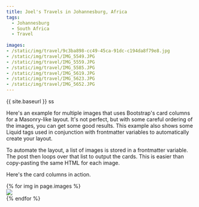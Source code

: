 ```yaml
---
title: Joel's Travels in Johannesburg, Africa
tags:
  - Johannesburg
  - South Africa
  - Travel
  
images:
- /static/img/travel/9c3ba898-cc49-45ca-91dc-c194da8f79e8.jpg
- /static/img/travel/IMG_5549.JPG
- /static/img/travel/IMG_5559.JPG
- /static/img/travel/IMG_5585.JPG
- /static/img/travel/IMG_5619.JPG
- /static/img/travel/IMG_5623.JPG
- /static/img/travel/IMG_5652.JPG
---
```


{{ site.baseurl }} ss

Here's an example for multiple images that uses Bootstrap's card columns for a Masonry-like layout. It's not perfect, but with some careful ordering of the images, you can get some good results. This example also shows some Liquid tags used in conjunction with frontmatter variables to automatically create your layout.

<!--more-->

To automate the layout, a list of images is stored in a frontmatter variable. The post then loops over that list to output the cards. This is easier than copy-pasting the same HTML for each image.

Here's the card columns in action.

<div class="card-columns">
    {% for img in page.images %}
    <div class="card">
        <img class="card-img-top" src="{{ img }}" />
    </div>
    {% endfor %}
</div>
